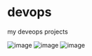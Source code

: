 # devops
my deveops projects


![image](https://user-images.githubusercontent.com/89118373/224542971-e3ef88a2-a97d-4a31-ac3d-749e979c7567.png)
![image](https://user-images.githubusercontent.com/89118373/224542992-77e72c5d-534f-4f02-a30b-fd3c20252b59.png)
![image](https://user-images.githubusercontent.com/89118373/224543010-971de639-fafe-4a0b-b4cb-1f89293b7d8e.png)


